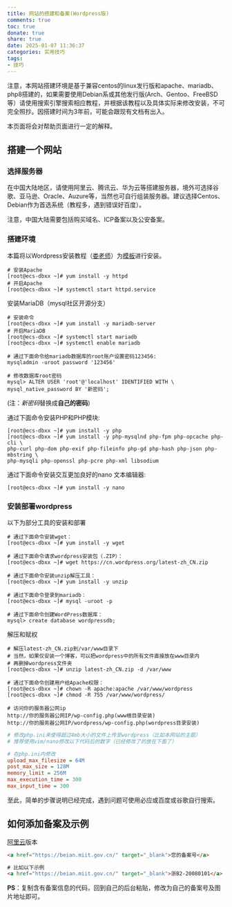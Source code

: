 ```yaml
---
title: 网站的搭建和备案(Wordpress版)
comments: true
toc: true
donate: true
share: true
date: 2025-01-07 11:36:37
categories: 实用技巧
tags:
- 技巧
---
```

注意，本网站搭建环境是基于兼容centos的linux发行版和apache、mariadb、php8搭建的，如果需要使用Debian系或其他发行版(Arch、Gentoo、FreeBSD等）请使用搜索引擎搜索相应教程，并根据该教程以及具体实际来修改安装，不可完全照抄。因搭建时间为3年前，可能会跟现有文档有出入。

本页面将会对帮助页面进行一定的解释。

## 搭建一个网站

### 选择服务器

在中国大陆地区，请使用阿里云、腾讯云、华为云等搭建服务器，境外可选择谷歌、亚马逊、Oracle、Auzure等，当然也可自行组装服务器。建议选择Centos、Debian作为首选系统（教程多，遇到错误好百度）。

注意，中国大陆需要包括购买域名、ICP备案以及公安备案。

### 搭建环境

本篇将以Wordpress安装教程（[娄老师](https://home.cnblogs.com/u/rocedu/)）为[模板](https://www.cnblogs.com/rocedu/p/16929895.html)进行安装。

```shell
# 安装Apache
[root@ecs-dbxx ~]# yum install -y httpd
# 开启Apache
[root@ecs-dbxx ~]# systemctl start httpd.service
```

安装MariaDB（mysql社区开源分支）

```shell
# 安装命令
[root@ecs-dbxx ~]# yum install -y mariadb-server
# 开启MariaDB
[root@ecs-dbxx ~]# systemctl start mariadb
[root@ecs-dbxx ~]# systemctl enable mariadb
```

```shell
# 通过下面命令给mariadb数据库的root账户设置密码123456:
mysqladmin -uroot password '123456'

# 修改数据库root密码
mysql> ALTER USER 'root'@'localhost' IDENTIFIED WITH \
mysql_native_password BY '新密码';

```

(注：*新密码*替换成**自己的密码**)

通过下面命令安装PHP和PHP模块:

```shell
[root@ecs-dbxx ~]# yum install -y php
[root@ecs-dbxx ~]# yum install -y php-mysqlnd php-fpm php-opcache php-cli \
php-curl php-dom php-exif php-fileinfo php-gd php-hash php-json php-mbstring \
php-mysqli php-openssl php-pcre php-xml libsodium
```

通过下面命令安装交互更加良好的nano 文本编辑器:

```shell
[root@ecs-dbxx ~]# yum install -y nano
```

### 安装部署wordpress

以下为部分工具的安装和部署

```shell
# 通过下面命令安装wget：
[root@ecs-dbxx ~]# yum install -y wget

# 通过下面命令请求wordpress安装包（.ZIP）：
[root@ecs-dbxx ~]# wget https://cn.wordpress.org/latest-zh_CN.zip

# 通过下面命令安装unzip解压工具：
[root@ecs-dbxx ~]# yum install -y unzip
```

```shell
# 通过下面命令登录到mariadb：
[root@ecs-dbxx ~]# mysql -uroot -p

# 通过下面命令创建WordPress数据库：
mysql> create database wordpressdb;
```

解压和赋权

```shell
# 解压latest-zh_CN.zip到/var/www目录下
# 当然，如果仅安装一个博客，可以把wordpress中的所有文件直接放在www目录内
# 再删掉wordpress文件夹
[root@ecs-dbxx ~]# unzip latest-zh_CN.zip -d /var/www

# 通过下面命令创建用户给Apache权限：
[root@ecs-dbxx ~]# chown -R apache:apache /var/www/wordpress
[root@ecs-dbxx ~]# chmod -R 755 /var/www/wordpress/

# 访问你的服务器公网ip
http://你的服务器公网IP/wp-config.php(www根目录安装)
http://你的服务器公网IP/wordpress/wp-config.php(wordpress目录安装)
```

```ini
# 修改php.ini来使得超过4mb大小的文件上传至wordpress（比如本网站的主题）
# 推荐使用vim/nano修改以下代码后的数字（已经修改了的放在下面了）

# 在php.ini内修改
upload_max_filesize = 64M
post_max_size = 128M
memory_limit = 256M
max_execution_time = 300
max_input_time = 300
```

至此，简单的步骤说明已经完成，遇到问题可使用必应或百度或谷歌自行搜索。

## 如何添加备案及示例

[阿里云](https://help.aliyun.com/zh/icp-filing/support/website-to-add-the-record-number-faq#:~:text=%E7%BD%91%E7%AB%99%E6%B7%BB%E5%8A%A0%E5%A4%87%E6%A1%88%E5%8F%B7FAQ%201%20%E5%A6%82%E4%BD%95%E5%9C%A8%E7%BD%91%E7%AB%99%E5%BA%95%E9%83%A8%E6%B7%BB%E5%8A%A0%E5%A4%87%E6%A1%88%E5%8F%B7%EF%BC%9F%20ICP%E5%A4%87%E6%A1%88%E6%88%90%E5%8A%9F%E5%90%8E%EF%BC%8C%E6%82%A8%E9%9C%80%E8%A6%81%E5%9C%A8ICP%E5%A4%87%E6%A1%88%E6%88%90%E5%8A%9F%E7%9A%84%E7%BD%91%E7%AB%99%E5%BA%95%E9%83%A8%E6%82%AC%E6%8C%82%E5%B7%A5%E4%BF%A1%E9%83%A8%E4%B8%8B%E5%8F%91%E7%9A%84ICP%E5%A4%87%E6%A1%88%E5%8F%B7%EF%BC%8C%E5%B9%B6%E7%94%9F%E6%88%90%E9%93%BE%E6%8E%A5%E6%8C%87%E5%90%91%20%E5%B7%A5%E4%BF%A1%E9%83%A8%E7%BD%91%E7%AB%99%EF%BC%9Abeian.miit.gov.cn%20%E3%80%82%20%E5%A6%82%E6%9E%9C%E6%9C%AA%E5%9C%A8%E7%BD%91%E7%AB%99%E5%BA%95%E9%83%A8%E6%B7%BB%E5%8A%A0ICP%E5%A4%87%E6%A1%88%E5%8F%B7%EF%BC%8C%E8%A2%AB%E7%9B%B8%E5%85%B3%E9%83%A8%E9%97%A8%E6%A0%B8%E6%9F%A5%E5%87%BA%E6%9D%A5%E5%B0%86%E5%A4%84%E4%BB%A5%E4%BA%94%E5%8D%83%E5%85%83%E4%BB%A5%E4%B8%8A%E4%B8%80%E4%B8%87%E5%85%83%E4%BB%A5%E4%B8%8B%E7%BD%9A%E6%AC%BE%E3%80%82%20%E5%A6%82%E6%82%A8%E4%B8%8D%E7%9F%A5%E9%81%93%E5%A6%82%E4%BD%95%E6%82%AC%E6%8C%82ICP%E5%A4%87%E6%A1%88%E5%8F%B7%EF%BC%8C%E5%8F%AF%E5%9C%A8%E9%98%BF%E9%87%8C%E4%BA%91%E5%B8%82%E5%9C%BA%E6%90%9C%E7%B4%A2%E7%9B%B8%E5%85%B3%E4%BB%A3%E5%8A%9E%E6%9C%8D%E5%8A%A1%EF%BC%8C%E7%94%B1%E4%B8%93%E4%B8%9A%E4%BA%BA%E5%91%98%E4%B8%BA%E6%82%A8%E6%82%AC%E6%8C%82%E7%BD%91%E7%AB%99ICP%E5%A4%87%E6%A1%88%E5%8F%B7%E3%80%82,%E7%9B%B4%E6%8E%A5%E6%8C%87%E5%90%91%EF%BC%9A%20%E5%A6%82%E6%82%A8%E7%9B%B4%E6%8E%A5%E5%B0%86%E5%A4%9A%E4%B8%AA%E5%9F%9F%E5%90%8D%EF%BC%8C%E5%90%8C%E6%97%B6%E6%8C%87%E5%90%91%E5%90%8C%E4%B8%80%E9%A1%B5%E9%9D%A2%E3%80%82%20...%203%20%E7%BD%91%E7%AB%99%E6%B2%A1%E6%9C%89%E5%BC%80%E9%80%9A%E4%BD%BF%E7%94%A8%EF%BC%8C%E9%9C%80%E8%A6%81%E5%9C%A8%E7%BD%91%E7%AB%99%E5%BA%95%E9%83%A8%E6%B7%BB%E5%8A%A0%E5%A4%87%E6%A1%88%E5%8F%B7%E5%90%97%EF%BC%9F%20%E7%BD%91%E7%AB%99%E5%9F%9F%E5%90%8D%E5%B7%B2%E5%A4%87%E6%A1%88%E4%B8%94%E7%BD%91%E7%AB%99%E6%AD%A3%E5%B8%B8%E8%BF%90%E8%90%A5%E4%B8%AD%EF%BC%9A%20%E5%A6%82%E6%9E%9C%E7%BD%91%E7%AB%99%E5%AF%B9%E5%BA%94%E7%9A%84%E5%9F%9F%E5%90%8D%E5%B7%B2%E7%BB%8F%E5%A4%87%E6%A1%88%E6%88%90%E5%8A%9F%EF%BC%8C%E6%A0%B9%E6%8D%AE%E7%9B%B8%E5%85%B3%E8%A7%84%E5%AE%9A%EF%BC%8C%E7%BD%91%E7%AB%99%E5%BF%85%E9%A1%BB%E5%A4%84%E4%BA%8E%E5%8F%AF%E8%AE%BF%E9%97%AE%E7%9A%84%E7%8A%B6%E6%80%81%E3%80%82%20)版本

```html
<a href="https://beian.miit.gov.cn/" target="_blank">您的备案号</a>

# 比如以下示例
<a href="https://beian.miit.gov.cn/" target="_blank">浙B2-20080101</a>
```

**PS**：复制含有备案信息的代码，回到自己的后台粘贴，修改为自己的备案号及图片地址即可。
